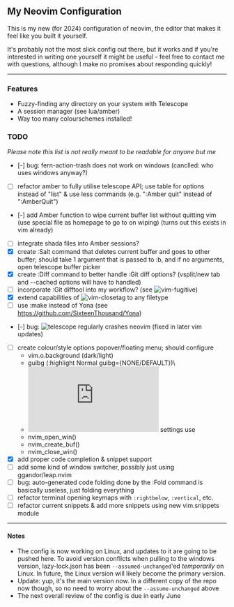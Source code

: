 ## My Neovim Configuration

This is my new (for 2024) configuration of neovim, the editor that makes it 
feel like you built it yourself.

It's probably not the most slick config out there, but it works and if you're
interested in writing one yourself it might be useful - feel free to contact
me with questions, although I make no promises about responding quickly!

---

### Features
- Fuzzy-finding any directory on your system with Telescope
- A session manager (see lua/amber)
- Way too many colourschemes installed!

### TODO
*Please note this list is not really meant to be readable for anyone but me*
- [-] bug: fern-action-trash does not work on windows (canclled: who uses 
  windows anyway?)
- [ ] refactor amber to fully utilise telescope API; use table for options 
  instead of "list" & use less commands (e.g. ":Amber quit" instead of 
  ":AmberQuit")
- [-] add Amber function to wipe current buffer list without quitting vim 
  (use special file as homepage to go to on wiping) (turns out this exists 
  in vim already)
- [ ] integrate shada files into Amber sessions?
- [x] create :Salt command that deletes current buffer and goes to other  
  buffer; should take 1 argument that is passed to :b, and if no arguments, 
  open telescope buffer picker
- [x] create :Diff command to better handle :Git diff options?
    (vsplit/new tab and --cached options will have to handled)
- [ ] incorporate :Git difftool into my workflow? (see 
  ![vim-fugitive](https://github.com/tpope/vim-fugitive))
- [x] extend capabilities of 
  ![vim-closetag](https://github.com/alvan/vim-closetag) to any filetype
- [ ] use :make instead of Yona (see 
  <https://github.com/SixteenThousand/Yona>)
- [-] bug: ![telescope](https://github.com/nvim-telescope/telescope.nvim) 
  regularly crashes neovim (fixed in later vim updates)
- [ ] create colour/style options popover/floating menu; should configure
    - vim.o.background (dark/light)
    - guibg (:highlight Normal guibg={NONE/DEFAULT})\
    - ![neovide](https://neovide.dev/index.html) settings
    use
    - nvim_open_win()
    - nvim_create_buf()
    - nvim_close_win()
- [x] add proper code completion & snippet support
- [ ] add some kind of window switcher, possibly just using 
  ggandor/leap.nvim
- [ ] bug: auto-generated code folding done by the :Fold command is 
  basically useless, just folding everything
- [ ] refactor terminal opening keymaps with `:rightbelow`, `:vertical`, 
  etc.
- [ ] refactor current snippets & add more snippets using new vim.snippets 
  module

---

#### Notes
- The config is now working on Linux, and updates to it are going to be 
  pushed here. To avoid version conflicts when pulling to the windows 
  version, lazy-lock.json has been `--assumed-unchanged`'ed *temporarily* on 
  Linux.
  In future, the Linux version will likely become the primary version.
- Update: yup, it's the main version now. In a different copy of the repo 
  now though, so no need to worry about the `--assume-unchanged` above
- The next overall review of the config is due in early June
